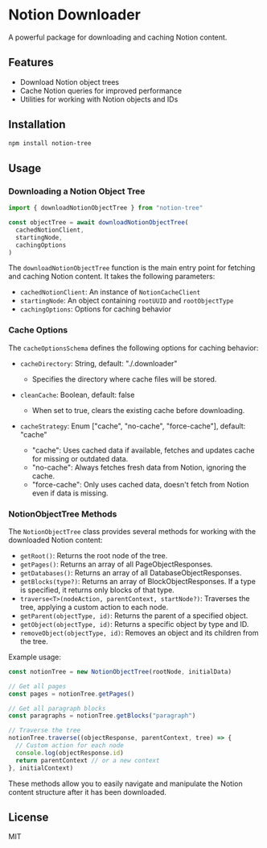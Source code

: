 # Notion Downloader

A powerful package for downloading and caching Notion content.

## Features

- Download Notion object trees
- Cache Notion queries for improved performance
- Utilities for working with Notion objects and IDs

## Installation

```bash
npm install notion-tree
```

## Usage

### Downloading a Notion Object Tree

```typescript
import { downloadNotionObjectTree } from "notion-tree"

const objectTree = await downloadNotionObjectTree(
  cachedNotionClient,
  startingNode,
  cachingOptions
)
```

The `downloadNotionObjectTree` function is the main entry point for fetching and caching Notion content. It takes the following parameters:

- `cachedNotionClient`: An instance of `NotionCacheClient`
- `startingNode`: An object containing `rootUUID` and `rootObjectType`
- `cachingOptions`: Options for caching behavior

### Cache Options

The `cacheOptionsSchema` defines the following options for caching behavior:

- `cacheDirectory`: String, default: "./.downloader"

  - Specifies the directory where cache files will be stored.

- `cleanCache`: Boolean, default: false

  - When set to true, clears the existing cache before downloading.

- `cacheStrategy`: Enum ["cache", "no-cache", "force-cache"], default: "cache"

  - "cache": Uses cached data if available, fetches and updates cache for missing or outdated data.
  - "no-cache": Always fetches fresh data from Notion, ignoring the cache.
  - "force-cache": Only uses cached data, doesn't fetch from Notion even if data is missing.

### NotionObjectTree Methods

The `NotionObjectTree` class provides several methods for working with the downloaded Notion content:

- `getRoot()`: Returns the root node of the tree.
- `getPages()`: Returns an array of all PageObjectResponses.
- `getDatabases()`: Returns an array of all DatabaseObjectResponses.
- `getBlocks(type?)`: Returns an array of BlockObjectResponses. If a type is specified, it returns only blocks of that type.
- `traverse<T>(nodeAction, parentContext, startNode?)`: Traverses the tree, applying a custom action to each node.
- `getParent(objectType, id)`: Returns the parent of a specified object.
- `getObject(objectType, id)`: Returns a specific object by type and ID.
- `removeObject(objectType, id)`: Removes an object and its children from the tree.

Example usage:

```typescript
const notionTree = new NotionObjectTree(rootNode, initialData)

// Get all pages
const pages = notionTree.getPages()

// Get all paragraph blocks
const paragraphs = notionTree.getBlocks("paragraph")

// Traverse the tree
notionTree.traverse((objectResponse, parentContext, tree) => {
  // Custom action for each node
  console.log(objectResponse.id)
  return parentContext // or a new context
}, initialContext)
```

These methods allow you to easily navigate and manipulate the Notion content structure after it has been downloaded.

## License

MIT
